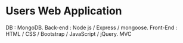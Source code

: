 # Users Web Application
DB : MongoDB. 
Back-end : Node js / Express / mongoose. 
Front-End : HTML / CSS / Bootstrap / JavaScript / jQuery.
MVC
